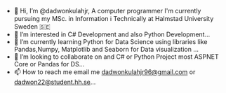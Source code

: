 - 👋 Hi, I’m @dadwonkulahjr, A computer programmer
I'm currently pursuing my MSc. in Information ℹ️ Technically at Halmstad University Sweden 🇸🇪
- 👀 I’m interested in C# Development and also Python Development...
- 🌱 I’m currently learning Python for Data Science using libraries like Pandas,Numpy, Matplotlib and Seaborn
for Data visualization ...
- 💞️ I’m looking to collaborate on and C# or Python Project
most ASPNET Core or Pandas for DS...
- 📫 How to reach me email me
dadwonkulahjr96@gmail.com or dadwon22@student.hh.se...

<!---
dadwonkulahjr/dadwonkulahjr is a ✨ special ✨ repository because its `README.md` (this file) appears on your GitHub profile.
You can click the Preview link to take a look at your changes.
--->
